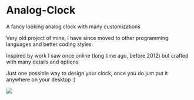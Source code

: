 # Analog-Clock
A fancy looking analog clock with many customizations

Very old project of mine, I have since moved to other programming languages and better coding styles

Inspired by work I saw once online (long time ago, before 2012) but crafted with many details and options

Just one possible way to design your clock, once you do just put it anywhere on your desktop :)

 ![](https://i.postimg.cc/W32gpxyz/Snap6.png)
